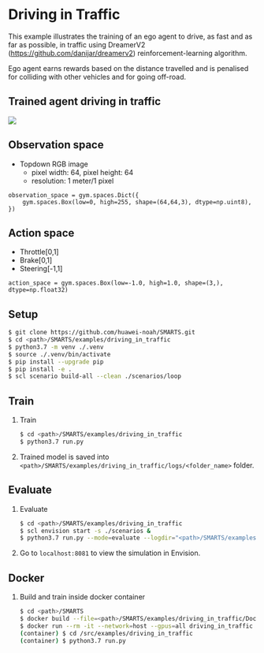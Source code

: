 # Driving in Traffic
This example illustrates the training of an ego agent to drive, as fast and as far as possible, in traffic using DreamerV2 (https://github.com/danijar/dreamerv2) reinforcement-learning algorithm.

Ego agent earns rewards based on the distance travelled and is penalised for colliding with other vehicles and for going off-road.

## Trained agent driving in traffic
![](./docs/_static/driving_in_traffic.gif)

## Observation space
+ Topdown RGB image 
    + pixel width: 64, pixel height: 64
    + resolution: 1 meter/1 pixel
```
observation_space = gym.spaces.Dict({
    gym.spaces.Box(low=0, high=255, shape=(64,64,3), dtype=np.uint8),
})
```

## Action space
+ Throttle[0,1]
+ Brake[0,1]
+ Steering[-1,1]
```
action_space = gym.spaces.Box(low=-1.0, high=1.0, shape=(3,), dtype=np.float32)
```

## Setup
```bash
$ git clone https://github.com/huawei-noah/SMARTS.git
$ cd <path>/SMARTS/examples/driving_in_traffic
$ python3.7 -m venv ./.venv
$ source ./.venv/bin/activate
$ pip install --upgrade pip
$ pip install -e .
$ scl scenario build-all --clean ./scenarios/loop
```

## Train
1. Train
    ```bash
    $ cd <path>/SMARTS/examples/driving_in_traffic
    $ python3.7 run.py 
    ```
1. Trained model is saved into `<path>/SMARTS/examples/driving_in_traffic/logs/<folder_name>` folder.

## Evaluate
1. Evaluate
    ```bash
    $ cd <path>/SMARTS/examples/driving_in_traffic
    $ scl envision start -s ./scenarios &
    $ python3.7 run.py --mode=evaluate --logdir="<path>/SMARTS/examples/driving_in_traffic/logs/<folder_name>" --head
    ```
1. Go to `localhost:8081` to view the simulation in Envision.

## Docker
1. Build and train inside docker container
    ```bash
    $ cd <path>/SMARTS
    $ docker build --file=<path>/SMARTS/examples/driving_in_traffic/Dockerfile --network=host --tag=driving_in_traffic <path>/SMARTS
    $ docker run --rm -it --network=host --gpus=all driving_in_traffic
    (container) $ cd /src/examples/driving_in_traffic
    (container) $ python3.7 run.py
    ```